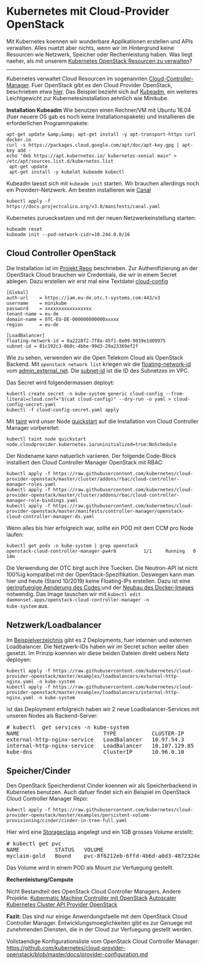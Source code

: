 Kubernetes mit Cloud-Provider OpenStack
=======================================

Mit Kubernetes koennen wir wunderbare Applikationen erstellen und APIs verwalten. Alles nuetzt aber nichts, wenn wir im Hintergrund keine Resourcen wie Netzwerk, Speicher oder Rechenleistung haben. Was liegt naeher, als mit unserem <a href="https://github.com/kubernetes/cloud-provider-openstack/">Kubernetes OpenStack Resourcen zu verwalten</a>?

---

Kubernetes verwaltet Cloud Resourcen im sogenannten <a href="https://kubernetes.io/docs/tasks/administer-cluster/running-cloud-controller/">Cloud-Controller-Manager</a>. Fuer OpenStack gibt es den Cloud Provider OpenStack, beschrieben etwa <a href="https://github.com/kubernetes/cloud-provider-openstack/blob/master/docs/using-controller-manager-with-kubeadm.md">hier</a>. Das Beispiel bezieht sich auf <a href="https://kubernetes.io/docs/setup/production-environment/tools/kubeadm/install-kubeadm/">Kubeadm</a>, ein weiteres Leichtgewicht zur Kubernetesinstallation aehnlich wie Minikube.

<strong>Installation Kubeadm</strong>
Wie benutzen einen Rechner/VM mit Ubuntu 16.04 (fuer neuere OS gab es noch keine Installationspakete) und installieren die erforderlichen Programmpakete:

```
apt-get update &amp;&amp; apt-get install -y apt-transport-https curl docker.io
curl -s https://packages.cloud.google.com/apt/doc/apt-key.gpg | apt-key add -
echo "deb https://apt.kubernetes.io/ kubernetes-xenial main" > /etc/apt/sources.list.d/kubernetes.list
 apt-get update
 apt-get install -y kubelet kubeadm kubectl
```

Kubeadm laesst sich mit <code>kubeadm  init</code> starten. Wir brauchen allerdings noch ein Providerr-Netzwerk. Am besten installieren wie <a href="https://kubernetes.io/docs/setup/production-environment/tools/kubeadm/create-cluster-kubeadm/#tabs-pod-install-3">Canal</a>

```
kubectl apply -f https://docs.projectcalico.org/v3.8/manifests/canal.yaml
```

Kubernetes zuruecksetzen und mit der neuen Netzwerkeinstellung starten:

```
kubeadm reset
kubeadm init --pod-network-cidr=10.244.0.0/16
```

Cloud Controller OpenStack
--------------------------

Die Installation ist im <a href="https://github.com/kubernetes/cloud-provider-openstack/blob/master/docs/using-controller-manager-with-kubeadm.md">Projekt Repo</a> beschrieben. 
Zur Authenifizierung an der OpenStack Cloud brauchen wir Credentials, die wir in einem Secret ablegen. Dazu erstellen wir erst mal eine Textdatei <ins>cloud-config</ins>

```
[Global]
auth-url    = https://iam.eu-de.otc.t-systems.com:443/v3
username    = minikube
password    = xxxxxxxxxxxxxxxxx
tenant-name = eu-de
domain-name = OTC-EU-DE-000000000000xxxxx
region      = eu-de

[LoadBalancer]
floating-network-id = 0a2228f2-7f8a-45f1-8e09-9039e1d09975
subnet-id = 01c192c3-060c-4bbe-99d3-29a23369ef2f
```

Wie zu sehen, verwenden wir die Open Telekom Cloud als OpenStack Backend. Mit <code>openstack network list</code> kriegen wir die <ins>floating-network-id</ins> vom <ins>admin_external_net</ins>. Die <ins>subnet-id</ins>  ist die ID des Subnetzes im VPC.

Das Secret wird folgendermassen deployt:

```
kubectl create secret -n kube-system generic cloud-config --from-literal=cloud.conf="$(cat cloud-config)" --dry-run -o yaml > cloud-config-secret.yaml
kubectl -f cloud-config-secret.yaml apply
```

Mit <ins>taint</ins> wird unser Node <ins>quickstart</ins> auf die Installation von Cloud Controller Manager vorbereitet:

```
kubectl taint node quickstart node.cloudprovider.kubernetes.io/uninitialized=true:NoSchedule
```

Der Nodename kann natuerlich variieren. 
Der folgende Code-Block installiert den Cloud Controller Manager OpenStack mit RBAC:

```
kubectl apply -f https://raw.githubusercontent.com/kubernetes/cloud-provider-openstack/master/cluster/addons/rbac/cloud-controller-manager-roles.yaml
kubectl apply -f https://raw.githubusercontent.com/kubernetes/cloud-provider-openstack/master/cluster/addons/rbac/cloud-controller-manager-role-bindings.yaml
kubectl apply -f https://raw.githubusercontent.com/kubernetes/cloud-provider-openstack/master/manifests/controller-manager/openstack-cloud-controller-manager-ds.yaml
```

Wenn alles bis hier erfolgreich war, sollte ein POD mit dem CCM pro Node laufen:

```
kubectl get pods -n kube-system | grep openstack
openstack-cloud-controller-manager-pw4r8          1/1     Running   0          14m
```

Die Verwendung der OTC birgt auch ihre Tuecken. Die Neutron-API ist nicht 100%ig kompatibel mit der OpenStack-Spezifikation. Deswegen kann man hier und heute (Stand 10/2019) keine Floating-IPs erstellen. Dazu ist eine <a href="https://github.com/kubernetes/cloud-provider-openstack/blame/master/pkg/cloudprovider/providers/openstack/openstack_loadbalancer.go#L1294">geringfuegige Aenderung des Codes </a>und der <a href="mtr.external.otc.telekomcloud.com/mcsps/openstack-cloud-controller-manager:v0.0.2">Neubau des Docker-Images</a> notwendig.
Das Image tauschen wir mit <code>kubectl  edit daemonset.apps/openstack-cloud-controller-manager  -n kube-system</code> aus.

Netzwerk/Loadbalancer
---------------------

Im <a href="https://github.com/kubernetes/cloud-provider-openstack/tree/master/examples/loadbalancers">Beispielverzeichnis</a> gibt es 2 Deployments, fuer internen und externen Loadbalancer. Die Netzwerk-IDs haben wir im Secret schon weiter oben gesetzt. Im Prinzip koennen wir diese beiden Dateien direkt uebers Netz deployen:

```
kubectl apply -f https://raw.githubusercontent.com/kubernetes/cloud-provider-openstack/master/examples/loadbalancers/external-http-nginx.yaml -n kube-system
kubectl apply -f https://raw.githubusercontent.com/kubernetes/cloud-provider-openstack/master/examples/loadbalancers/internal-http-nginx.yaml -n kube-system
```

Ist das Deployment erfolgreich haben wir 2 neue Loadbalancer-Services mit unseren Nodes als Backend-Server:

<pre>
# kubectl  get services -n kube-system
NAME                          TYPE           CLUSTER-IP      EXTERNAL-IP    PORT(S)                  AGE
external-http-nginx-service   LoadBalancer   10.97.54.3      80.158.7.207   80:32133/TCP             37m
internal-http-nginx-service   LoadBalancer   10.107.129.85   192.168.1.28   80:31179/TCP             4s
kube-dns                      ClusterIP      10.96.0.10      none           53/UDP,53/TCP,9153/TCP   25h
</pre>

Speicher/Cinder
---------------

Den OpenStack Speicherdienst Cinder koennen wir als Speicherbackend in Kubernetes benutzen. Auch dafuer findet sich ein Beispiel im OpenStack Cloud Controller Manager Repo:

```
kubectl apply -f https://raw.githubusercontent.com/kubernetes/cloud-provider-openstack/master/examples/persistent-volume-provisioning/cinder/cinder-in-tree-full.yaml
```

Hier wird eine <ins>Storageclass</ins> angelegt und ein 1GB grosses Volume erstellt:
<pre>
# kubectl get pvc
NAME           STATUS   VOLUME                                     CAPACITY   ACCESS MODES   STORAGECLASS   AGE
myclaim-gold   Bound    pvc-8f6212eb-6ffd-4b6d-a0d3-4872324e8a40   1Gi        RWO            gold           77m
</pre>

Das Volume wird in einem POD als Mount zur Verfuegung gestellt.

<strong>Rechenleistung/Compute</strong>

Nicht Bestandteil des OpenStack Cloud Controller Managers. Andere Projekte:
<a href="https://github.com/kubermatic/machine-controller/blob/master/docs/cloud-provider.md#openstack">Kubermatic Machine Controller mit OpenStack</a>
<a href="https://github.com/kubernetes/autoscaler">Autoscaler</a><a href="https://github.com/kubernetes-sigs/cluster-api-provider-openstack">
Kubernetes Cluster API Provider OpenStack</a>

<strong>Fazit:</strong>
Das sind nur einige Anwendungsfaelle mit dem OpenStack Cloud Controller Manager. Entwicklungsmoeglichkeiten gibt es zur Genuege mit zunehmenden Diensten, die in der Cloud zur Verfuegung gestellt werden.

Vollstaendige Konfigurationsliste vom OpenStack Cloud Controller Manager: https://github.com/kubernetes/cloud-provider-openstack/blob/master/docs/provider-configuration.md
